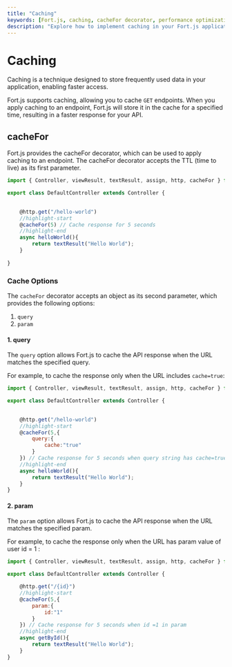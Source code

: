 ```yaml
---
title: "Caching"
keywords: [Fort.js, caching, cacheFor decorator, performance optimization, web development, JavaScript framework]
description: "Explore how to implement caching in your Fort.js applications for improved performance. Learn about the cacheFor decorator and best practices for caching strategies."   
---
```


# Caching

Caching is a technique designed to store frequently used data in your application, enabling faster access.

Fort.js supports caching, allowing you to cache `GET` endpoints. When you apply caching to an endpoint, Fort.js will store it in the cache for a specified time, resulting in a faster response for your API.

## cacheFor

Fort.js provides the cacheFor decorator, which can be used to apply caching to an endpoint. The cacheFor decorator accepts the TTL (time to live) as its first parameter.

```js
import { Controller, viewResult, textResult, assign, http, cacheFor } from "fortjs";

export class DefaultController extends Controller {

    
    @http.get("/hello-world")
    //highlight-start
    @cacheFor(5) // Cache response for 5 seconds
    //highlight-end
    async helloWorld(){
        return textResult("Hello World");
    }
   
}
```

### Cache Options

The `cacheFor` decorator accepts an object as its second parameter, which provides the following options:

1. `query`
2. `param`

#### 1. query

The `query` option allows Fort.js to cache the API response when the URL matches the specified query.

For example, to cache the response only when the URL includes `cache=true`:

```js
import { Controller, viewResult, textResult, assign, http, cacheFor } from "fortjs";

export class DefaultController extends Controller {

    
    @http.get("/hello-world")
    //highlight-start
    @cacheFor(5,{
        query:{
            cache:"true"
        }
    }) // Cache response for 5 seconds when query string has cache=true
    //highlight-end
    async helloWorld(){
        return textResult("Hello World");
    }
}
```

#### 2. param

The `param` option allows Fort.js to cache the API response when the URL matches the specified param.

For example, to cache the response only when the URL has param value of user id = 1 :

```js
import { Controller, viewResult, textResult, assign, http, cacheFor } from "fortjs";

export class DefaultController extends Controller {

    @http.get("/{id}")
    //highlight-start
    @cacheFor(5,{
        param:{
            id:"1"
        }
    }) // Cache response for 5 seconds when id =1 in param
    //highlight-end
    async getById(){
        return textResult("Hello World");
    }
}
```
